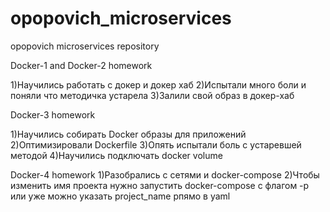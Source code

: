 # opopovich_microservices
opopovich microservices repository

Docker-1 and Docker-2 homework

1)Научились работать с докер и докер хаб
2)Испытали много боли и поняли что методичка устарела
3)Залили свой образ в докер-хаб

Docker-3 homework

1)Научились собирать Docker образы для приложений
2)Оптимизировали Dockerfile
3)Опять испытали боль с устаревшей методой
4)Научились подключать docker volume

Docker-4 homework
1)Разобрались с сетями и docker-compose
2)Чтобы изменить имя проекта нужно запустить docker-compose с флагом -p или уже можно указать project_name рпямо в yaml
